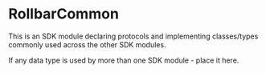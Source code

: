 # RollbarCommon

This is an SDK module declaring protocols and implementing classes/types commonly used across the other SDK modules.

If any data type is used by more than one SDK module - place it here.
